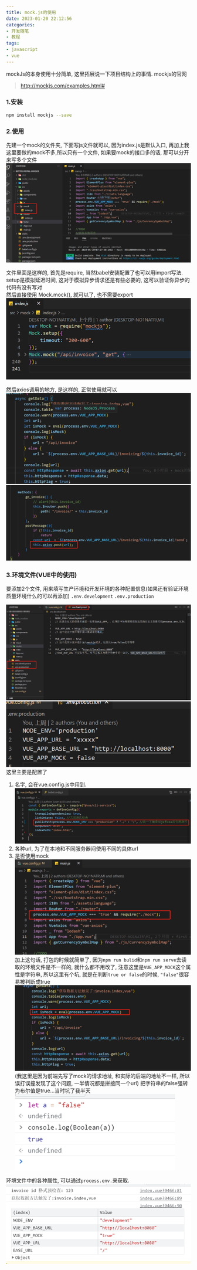 ```yaml
---
title: mock.js的使用
date: 2023-01-20 22:12:56
categories:
- 开发随笔
- 教程
tags: 
- javascript
- vue
---
```


mockJs的本身使用十分简单, 这里拓展说一下项目结构上的事情.
mockjs的官网
> http://mockjs.com/examples.html#

### 1.安装
```bash
npm install mockjs --save
```

### 2.使用
先建一个mock的文件夹, 下面写js文件就可以, 因为index.js是默认入口, 再加上我这里要做的mock不多,所以只有一个文件, 如果要mock的接口多的话, 那可以分开来写多个文件
![pages](mock-js的使用/001.png)


文件里面是这样的, 首先是require, 当然babel安装配置了也可以用import写法.  
setup是模拟延迟时间, 这对于模拟异步请求还是有些必要的, 这可以验证你异步的代码有没有写对  
然后直接使用 Mock.mock(), 就可以了, 也不需要export
![pages](mock-js的使用/002.png) 

然后axios调用的地方, 是这样的, 正常使用就可以
![pages](mock-js的使用/003.png)
![pages](mock-js的使用/004.png)

### 3.环境文件(VUE中的使用)
要添加2个文件, 用来填写生产环境和开发环境的各种配置信息(如果还有验证环境质量环境什么的可以再添加)
`.env.development`  `.env.production`

![pages](mock-js的使用/005.png)
![pages](mock-js的使用/006.png)
这里主要是配置了
1. 名字, 会在vue.config.js中用到.
![pages](mock-js的使用/007.png)
2. 各种url, 为了在本地和不同服务器间使用不同的具体url
3. 是否使用mock
![pages](mock-js的使用/008.png)
加上这句话, 打包的时候就简单了, 因为`npm run bulid`和`npm run serve`去读取的环境文件是不一样的, 就什么都不用改了, 注意这里是`VUE_APP_MOCK`这个属性是字符串, 所以这里有个坑, 就是在判断`true or false`的时候, `"false"`很容易被判断成true
![pages](mock-js的使用/009.png)
(我这里是因为前端先写了mock的请求地址, 和实际的后端的地址不一样, 所以误打误撞发现了这个问题, 一半情况都是拼接同一个url) 把字符串的false强转为布尔值是true...当时坑了我半天
![pages](mock-js的使用/010.png)


环境文件中的各种属性, 可以通过`process.env.`来获取.
![pages](mock-js的使用/012.png)